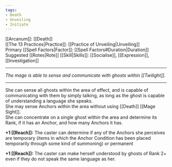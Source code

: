 ```yaml
---
tags:
- Death
- Unveiling
- Initiate
---
```


[[Arcanum]]: [[Death]]\
[[The 13 Practices|Practice]]: [[Practice of Unveiling|Unveiling]]\
Primary [[Spell Factors|Factor]]: [[Spell Factors#Duration|Duration]]\
Suggested [[Rotes|Rote]] [[Skill|Skills]]: [[Socialise]], [[Expression]], [[Investigation]]

---

_The mage is able to sense and communicate with ghosts within [[Twilight]]._

---

She can sense all ghosts within the area of effect, and is capable of communicating with them by simply talking, as long as the ghost is capable of understanding a language she speaks.\
She may sense Anchors within the area without using [[Death]] [[Mage Sight]].\
She can concentrate on a single ghost within the area and determine its Rank, if it has an Anchor, and how many Anchors it has.

**+1 [[Reach]]:** The caster can determine if any of the Anchors she perceives are temporary (items in which the Anchor Condition has been placed temporarily through some kind of summoning) or permanent

**+1 [[Reach]]:** The caster can make herself understood by ghosts of Rank 2+ even if they do not speak the same language as her.